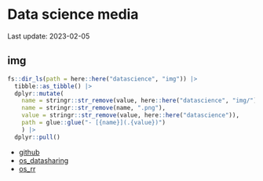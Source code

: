 
# Data science media

Last update: 2023-02-05

## img

``` r
fs::dir_ls(path = here::here("datascience", "img")) |>
  tibble::as_tibble() |>
  dplyr::mutate(
    name = stringr::str_remove(value, here::here("datascience", "img/")), 
    name = stringr::str_remove(name, ".png"),
    value = stringr::str_remove(value, here::here("datascience")), 
    path = glue::glue("- [{name}](.{value})")
    ) |>
  dplyr::pull()
```

- [github](./img/github.png)
- [os_datasharing](./img/os_datasharing.png)
- [os_rr](./img/os_rr.png)
